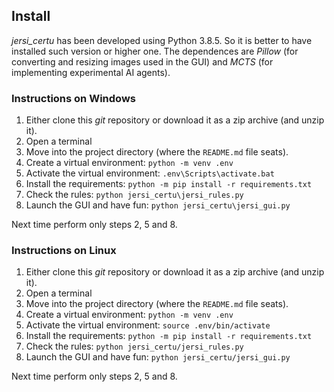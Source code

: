 ## Install

*jersi_certu* has been developed using Python 3.8.5. So it is better to have installed such version or higher one. The dependences are *Pillow* (for converting and resizing images used in the GUI)  and *MCTS*  (for implementing experimental AI agents).

### Instructions on Windows ###

1. Either clone this *git* repository or download it as a zip archive (and unzip it).
2. Open a terminal
3. Move into the project directory (where the `README.md` file seats).
4. Create a virtual environment: `python -m venv .env`
5. Activate the virtual environment: `.env\Scripts\activate.bat`
6. Install the requirements: `python -m pip install -r requirements.txt`
7. Check the rules: `python jersi_certu\jersi_rules.py`
8. Launch the GUI and have fun: `python jersi_certu\jersi_gui.py`

Next time perform only steps 2, 5 and 8.

### Instructions on Linux ###

1. Either clone this *git* repository or download it as a zip archive (and unzip it).
2. Open a terminal
3. Move into the project directory (where the `README.md` file seats).
4. Create a virtual environment: `python -m venv .env`
5. Activate the virtual environment: `source .env/bin/activate`
6. Install the requirements: `python -m pip install -r requirements.txt`
7. Check the rules: `python jersi_certu/jersi_rules.py`
8. Launch the GUI and have fun: `python jersi_certu/jersi_gui.py`

Next time perform only steps 2, 5 and 8.